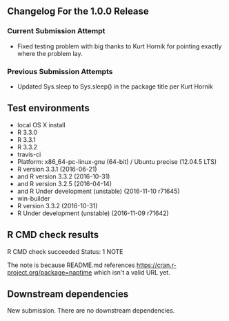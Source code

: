 ## Changelog For the 1.0.0 Release

### Current Submission Attempt

* Fixed testing problem with big thanks to Kurt Hornik for pointing exactly where the problem lay.

### Previous Submission Attempts

* Updated Sys.sleep to Sys.sleep() in the package title per Kurt Hornik

## Test environments
* local OS X install
 * R 3.3.0
 * R 3.3.1
 * R 3.3.2
* travis-ci
 * Platform: x86_64-pc-linux-gnu (64-bit) / Ubuntu precise (12.04.5 LTS)
 * R version 3.3.1 (2016-06-21)
 * and R version 3.3.2 (2016-10-31)
 * and R version 3.2.5 (2016-04-14)
 * and R Under development (unstable) (2016-11-10 r71645)
* win-builder
 * R version 3.3.2 (2016-10-31)
 * R Under development (unstable) (2016-11-09 r71642)

## R CMD check results
R CMD check succeeded
Status: 1 NOTE

The note is because README.md references https://cran.r-project.org/package=naptime which isn't a valid URL yet.

## Downstream dependencies
New submission.  There are no downstream dependencies.
